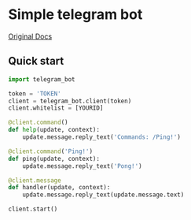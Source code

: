 # Simple telegram bot
[Original Docs](https://github.com/python-telegram-bot/python-telegram-bot/wiki/)
## Quick start
```python
import telegram_bot

token = 'TOKEN'
client = telegram_bot.client(token)
client.whitelist = [YOURID]

@client.command()
def help(update, context):
    update.message.reply_text('Commands: /Ping!')

@client.command('Ping!')
def ping(update, context):
    update.message.reply_text('Pong!')

@client.message
def handler(update, context):
    update.message.reply_text(update.message.text)

client.start()
```
